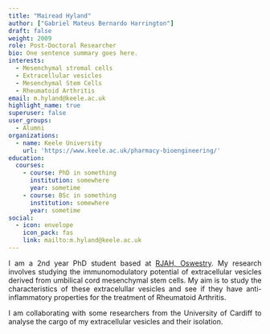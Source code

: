 ```yaml
---
title: "Mairead Hyland"
author: ["Gabriel Mateus Bernardo Harrington"]
draft: false
weight: 2009
role: Post-Doctoral Researcher
bio: One sentence summary goes here.
interests:
  - Mesenchymal stromal cells
  - Extracellular vesicles
  - Mesenchymal Stem Cells
  - Rheumatoid Arthritis
email: m.hyland@keele.ac.uk
highlight_name: true
superuser: false
user_groups:
  - Alumni
organizations:
  - name: Keele University
    url: 'https://www.keele.ac.uk/pharmacy-bioengineering/'
education:
  courses:
    - course: PhD in something
      institution: somewhere
      year: sometime
    - course: BSc in something
      institution: somewhere
      year: sometime
social:
  - icon: envelope
    icon_pack: fas
    link: mailto:m.hyland@keele.ac.uk
---
```

<style>
body {
text-align: justify}
</style>

I am a 2nd year PhD student based at [RJAH, Oswestry](https://www.rjah.nhs.uk/).
My research involves studying the immunomodulatory potential of extracellular vesicles derived from umbilical cord mesenchymal stem cells.
My aim is to study the characteristics of these extracelullar vesicles and see if they have anti-inflammatory properties for the treatment of Rheumatoid Arthritis.

I am collaborating with some researchers from the University of Cardiff to analyse the cargo of my extracellular vesicles and their isolation.
